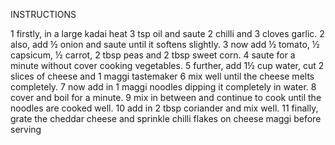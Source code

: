 INSTRUCTIONS

1 firstly, in a large kadai heat 3 tsp oil and saute 2 chilli and 3 cloves garlic. 2 also, add ½ onion and saute until it softens slightly. 3 now add ½ tomato, ½ capsicum, ½ carrot, 2 tbsp peas and 2 tbsp sweet corn. 4 saute for a minute without cover cooking vegetables. 5 further, add 1½ cup water, cut 2 slices of cheese and 1 maggi tastemaker 6 mix well until the cheese melts completely. 7 now add in 1 maggi noodles dipping it completely in water. 8 cover and boil for a minute. 9 mix in between and continue to cook until the noodles are cooked well. 10 add in 2 tbsp coriander and mix well. 11 finally, grate the cheddar cheese and sprinkle chilli flakes on cheese maggi before serving
